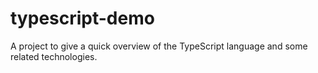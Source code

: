 # typescript-demo
A project to give a quick overview of the TypeScript language and some related technologies.
